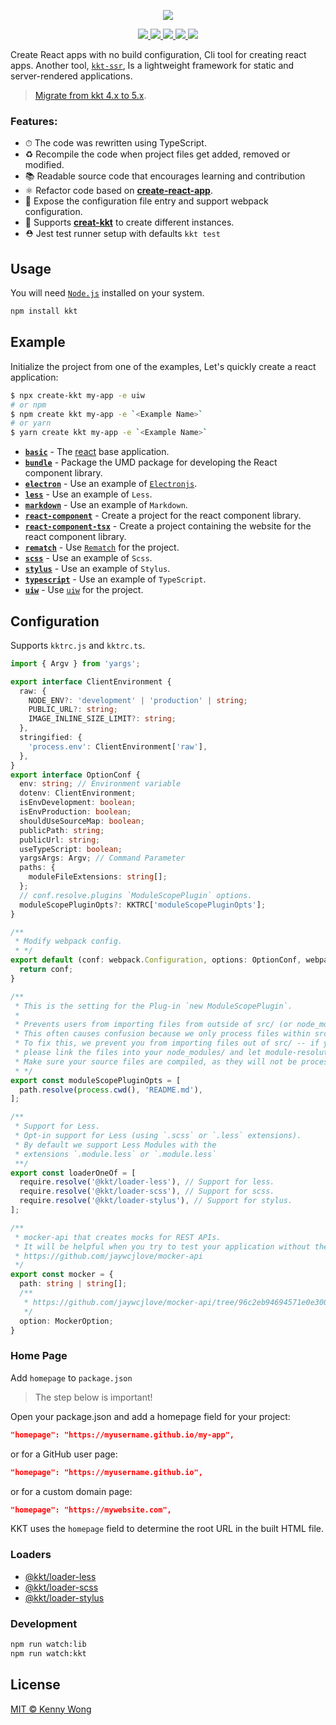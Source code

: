 <p align="center">
  <a href="https://github.com/kktjs/kkt-next">
    <img src="https://raw.githubusercontent.com/kktjs/kkt/d2bb00dc2d0bd9bb133f3a369d0ad2f5330ed4af/website/kkt.svg?sanitize=true">
  </a>
</p>

<p align="center">
  <a href="https://github.com/kktjs/kkt-next/issues">
    <img src="https://img.shields.io/github/issues/kktjs/kkt-next.svg">
  </a>
  <a href="https://github.com/kktjs/kkt-next/network">
    <img src="https://img.shields.io/github/forks/kktjs/kkt-next.svg">
  </a>
  <a href="https://github.com/kktjs/kkt-next/stargazers">
    <img src="https://img.shields.io/github/stars/kktjs/kkt-next.svg">
  </a>
  <a href="https://github.com/kktjs/kkt-next/releases">
    <img src="https://img.shields.io/github/release/kktjs/kkt-next.svg">
  </a>
  <a href="https://www.npmjs.com/package/kkt">
    <img src="https://img.shields.io/npm/v/kkt.svg">
  </a>
</p>

Create React apps with no build configuration, Cli tool for creating react apps. Another tool, [`kkt-ssr`](https://github.com/kktjs/kkt-ssr), Is a lightweight framework for static and server-rendered applications.

> [Migrate from kkt 4.x to 5.x](https://github.com/kktjs/kkt-next/issues/1).

### Features:

- ⏱ The code was rewritten using TypeScript.
- ♻️ Recompile the code when project files get added, removed or modified.
- 📚 Readable source code that encourages learning and contribution
- ⚛️ Refactor code based on [**create-react-app**](https://github.com/facebook/create-react-app).
- 💝 Expose the configuration file entry and support webpack configuration.
- 🚀 Supports [**creat-kkt**](https://github.com/kktjs/create-kkt) to create different instances.
- ⛑ Jest test runner setup with defaults `kkt test`

## Usage

You will need [`Node.js`](https://nodejs.org) installed on your system. 

```bash
npm install kkt
```

## Example

Initialize the project from one of the examples, Let's quickly create a react application:

```bash
$ npx create-kkt my-app -e uiw
# or npm
$ npm create kkt my-app -e `<Example Name>`
# or yarn 
$ yarn create kkt my-app -e `<Example Name>`
```

- [**`basic`**](example/basic) - The [react](https://github.com/facebook/react) base application.
- [**`bundle`**](example/bundle) - Package the UMD package for developing the React component library.
- [**`electron`**](example/electron) - Use an example of [`Electronjs`](https://github.com/electron).
- [**`less`**](example/less) - Use an example of `Less`.
- [**`markdown`**](example/markdown) - Use an example of `Markdown`.
- [**`react-component`**](example/react-component) - Create a project for the react component library.
- [**`react-component-tsx`**](example/react-component-tsx) - Create a project containing the website for the react component library.
- [**`rematch`**](example/rematch) - Use [`Rematch`](https://github.com/rematch/rematch) for the project.
- [**`scss`**](example/scss) - Use an example of `Scss`.
- [**`stylus`**](example/stylus) - Use an example of `Stylus`.
- [**`typescript`**](example/typescript) - Use an example of `TypeScript`.
- [**`uiw`**](example/uiw) - Use [`uiw`](https://uiwjs.github.io/) for the project.

## Configuration

Supports `kktrc.js` and `kktrc.ts`.

```ts
import { Argv } from 'yargs';

export interface ClientEnvironment {
  raw: {
    NODE_ENV?: 'development' | 'production' | string;
    PUBLIC_URL?: string;
    IMAGE_INLINE_SIZE_LIMIT?: string;
  },
  stringified: {
    'process.env': ClientEnvironment['raw'],
  },
}
export interface OptionConf {
  env: string; // Environment variable
  dotenv: ClientEnvironment;
  isEnvDevelopment: boolean;
  isEnvProduction: boolean;
  shouldUseSourceMap: boolean;
  publicPath: string;
  publicUrl: string;
  useTypeScript: boolean;
  yargsArgs: Argv; // Command Parameter
  paths: {
    moduleFileExtensions: string[];
  };
  // conf.resolve.plugins `ModuleScopePlugin` options.
  moduleScopePluginOpts?: KKTRC['moduleScopePluginOpts'];
}

/**
 * Modify webpack config.
 * */
export default (conf: webpack.Configuration, options: OptionConf, webpack: typeof webpack) => {
  return conf;
}

/**
 * This is the setting for the Plug-in `new ModuleScopePlugin`.
 * 
 * Prevents users from importing files from outside of src/ (or node_modules/).
 * This often causes confusion because we only process files within src/ with babel.
 * To fix this, we prevent you from importing files out of src/ -- if you'd like to,
 * please link the files into your node_modules/ and let module-resolution kick in.
 * Make sure your source files are compiled, as they will not be processed in any way.
 * */
export const moduleScopePluginOpts = [
  path.resolve(process.cwd(), 'README.md'),
];

/**
 * Support for Less.
 * Opt-in support for Less (using `.scss` or `.less` extensions).
 * By default we support Less Modules with the
 * extensions `.module.less` or `.module.less`
 **/
export const loaderOneOf = [
  require.resolve('@kkt/loader-less'), // Support for less.
  require.resolve('@kkt/loader-scss'), // Support for scss.
  require.resolve('@kkt/loader-stylus'), // Support for stylus.
];

/**
 * mocker-api that creates mocks for REST APIs.
 * It will be helpful when you try to test your application without the actual REST API server.
 * https://github.com/jaywcjlove/mocker-api
 */
export const mocker = {
  path: string | string[];
  /**
   * https://github.com/jaywcjlove/mocker-api/tree/96c2eb94694571e0e3003e6ad9ce1c809499f577#options
   */
  option: MockerOption;
}
```

### Home Page

Add `homepage` to `package.json`

> The step below is important!

Open your package.json and add a homepage field for your project:

```json
"homepage": "https://myusername.github.io/my-app",
```

or for a GitHub user page:

```json
"homepage": "https://myusername.github.io",
```

or for a custom domain page:

```json
"homepage": "https://mywebsite.com",
```

KKT uses the `homepage` field to determine the root URL in the built HTML file.

### Loaders

- [@kkt/loader-less](https://github.com/kktjs/kkt-next/tree/master/packages/kkt-loader-less)
- [@kkt/loader-scss](https://github.com/kktjs/kkt-next/tree/master/packages/kkt-loader-scss)
- [@kkt/loader-stylus](https://github.com/kktjs/kkt-next/tree/master/packages/kkt-loader-stylus)


### Development

```bash
npm run watch:lib
npm run watch:kkt
```

## License

[MIT © Kenny Wong](./LICENSE)
